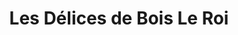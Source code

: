 ---
title: "Les Délices de Bois Le Roi"
url: /bois-le-roi/les-delices-de-bois-le-roi/
shop: boulangerie
---